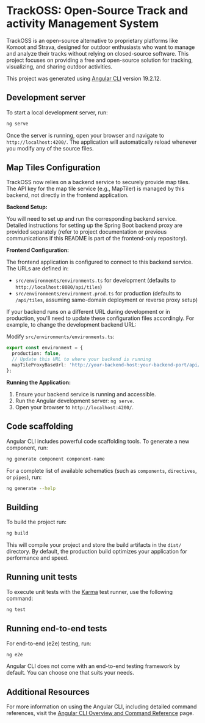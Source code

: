 # TrackOSS: Open-Source Track and activity Management System

TrackOSS is an open-source alternative to proprietary platforms like Komoot and Strava, designed for outdoor enthusiasts who want to manage and analyze their tracks without relying on closed-source software. This project focuses on providing a free and open-source solution for tracking, visualizing, and sharing outdoor activities.

This project was generated using [Angular CLI](https://github.com/angular/angular-cli) version 19.2.12.

## Development server

To start a local development server, run:

```bash
ng serve
```

Once the server is running, open your browser and navigate to `http://localhost:4200/`. The application will automatically reload whenever you modify any of the source files.

## Map Tiles Configuration

TrackOSS now relies on a backend service to securely provide map tiles. The API key for the map tile service (e.g., MapTiler) is managed by this backend, not directly in the frontend application.

**Backend Setup:**

You will need to set up and run the corresponding backend service. Detailed instructions for setting up the Spring Boot backend proxy are provided separately (refer to project documentation or previous communications if this README is part of the frontend-only repository).

**Frontend Configuration:**

The frontend application is configured to connect to this backend service. The URLs are defined in:

- `src/environments/environments.ts` for development (defaults to `http://localhost:8080/api/tiles`)
- `src/environments/environment.prod.ts` for production (defaults to `/api/tiles`, assuming same-domain deployment or reverse proxy setup)

If your backend runs on a different URL during development or in production, you'll need to update these configuration files accordingly. For example, to change the development backend URL:

Modify `src/environments/environments.ts`:

```typescript
export const environment = {
  production: false,
  // Update this URL to where your backend is running
  mapTileProxyBaseUrl: 'http://your-backend-host:your-backend-port/api/tiles',
};
```

**Running the Application:**

1.  Ensure your backend service is running and accessible.
2.  Run the Angular development server: `ng serve`.
3.  Open your browser to `http://localhost:4200/`.

## Code scaffolding

Angular CLI includes powerful code scaffolding tools. To generate a new component, run:

```bash
ng generate component component-name
```

For a complete list of available schematics (such as `components`, `directives`, or `pipes`), run:

```bash
ng generate --help
```

## Building

To build the project run:

```bash
ng build
```

This will compile your project and store the build artifacts in the `dist/` directory. By default, the production build optimizes your application for performance and speed.

## Running unit tests

To execute unit tests with the [Karma](https://karma-runner.github.io) test runner, use the following command:

```bash
ng test
```

## Running end-to-end tests

For end-to-end (e2e) testing, run:

```bash
ng e2e
```

Angular CLI does not come with an end-to-end testing framework by default. You can choose one that suits your needs.

## Additional Resources

For more information on using the Angular CLI, including detailed command references, visit the [Angular CLI Overview and Command Reference](https://angular.dev/tools/cli) page.

